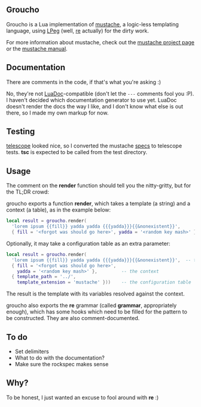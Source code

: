 Groucho
-------

Groucho is a Lua implementation of [mustache][1], a logic-less templating
language, using [LPeg][2] (well, [re][3] actually) for the dirty work.

For more information about mustache, check out the [mustache project page][4]
or the [mustache manual][5].

Documentation
-------------

There are comments in the code, if that's what you're asking :)

No, they're not [LuaDoc][6]-compatible (don't let the `---` comments fool you :P).
I haven't decided which documentation generator to use yet. LuaDoc doesn't
render the docs the way I like, and I don't know what else is out there, so
I made my own markup for now.

Testing
-------

[telescope][7] looked nice, so I converted the mustache [specs][8] to telescope
tests. **tsc** is expected to be called from the test directory.

Usage
-----

The comment on the **render** function should tell you the nitty-gritty, but
for the TL;DR crowd:

groucho exports a function **render**, which takes a template
(a string) and a context (a table), as in the example below:

```lua
local result = groucho.render(
  'lorem ipsum {{fill}} yadda yadda {{{yadda}}}{{&nonexistent}}',          -- the template
  { fill = '<forgot was should go here>', yadda = '<random key mash>' }))  -- the context
```
Optionally, it may take a configuration table as an extra parameter:

```lua
local result = groucho.render(
  'lorem ipsum {{fill}} yadda yadda {{{yadda}}}{{&nonexistent}}',  -- the template
  { fill = '<forgot was should go here>', 
    yadda = '<random key mash>' },         -- the context
  { template_path = '../',
    template_extension = 'mustache' }))    -- the configuration table
```

The result is the template with its variables resolved against the context.

groucho also exports the **re** grammar (called **grammar**, appropriately
enough), which has some hooks which need to be filled for the pattern to be
constructed. They are also comment-documented.

To do
-----

* Set delimiters
* What to do with the documentation?
* Make sure the rockspec makes sense

Why?
----

To be honest, I just wanted an excuse to fool around with **re** :)


[1]: http://mustache.github.com/
[2]: http://www.inf.puc-rio.br/~roberto/lpeg/lpeg.html
[3]: http://www.inf.puc-rio.br/~roberto/lpeg/re.html
[4]: https://github.com/defunkt/mustache
[5]: http://mustache.github.com/mustache.5.html
[6]: https://github.com/keplerproject/luadoc
[7]: https://github.com/norman/telescope
[8]: https://github.com/mustache/spec